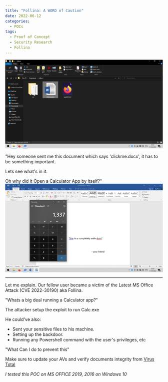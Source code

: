 ```yaml
---
title: "Follina: A WORD of Caution"
date: 2022-06-12
categories:
  - POCs
tags:
  - Proof of Concept
  - Security Research
  - Follina
---
```


![follina](/assets/images/poc/follina-1.png)


"Hey someone sent me this document which says 'clickme.docx', it has to be something important.

Lets see what's in it.

Oh why did it Open a Calculator App by itself?"
![follina](/assets/images/poc/follina-2.png)

---
Let me explain.
Our fellow user became a victim of the Latest MS Office Attack (CVE 2022-30190) aka Follina.

"Whats a big deal running a Calculator app?"

The attacker setup the exploit to run Calc.exe

He could've also:
- Sent your sensitive files to his machine.
- Setting up the backdoor.
- Running any Powershell command with the user's privileges, etc

"What Can I do to prevent this"

Make sure to update your AVs and verify documents integrity from [Virus Total](https://www.virustotal.com)

*I tested this POC on MS OFFICE 2019, 2016 on Windows 10*